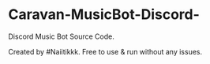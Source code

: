 # Caravan-MusicBot-Discord-
Discord Music Bot Source Code.

Created by #Naiitikkk.
Free to use & run without any issues.
